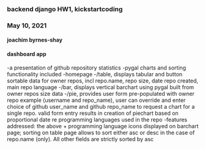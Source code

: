 ### backend django HW1, kickstartcoding
### May 10, 2021
#### joachim byrnes-shay
#### dashboard app
-a presentation of github repository statistics
-pygal charts and sorting functionality included
-homepage
-/table, displays tabular and button sortable data for owner repos, incl repo.name, repo size, date repo created, main repo language
-/bar, displays vertical barchart using pygal built from owner repos size data
-/pie, provides user form pre-populated with owner repo example (username and repo_name), user can override and enter choice of github user_name and github repo_name to request a chart for a single repo.  valid form entry results in creation of piechart based on proportional date re programming languages used in the repo
-features addressed: the above + programming language icons displayed on barchart page;  sorting on table page allows to sort either asc or desc in the case of repo.name (only).  All other fields are strictly sorted by asc 